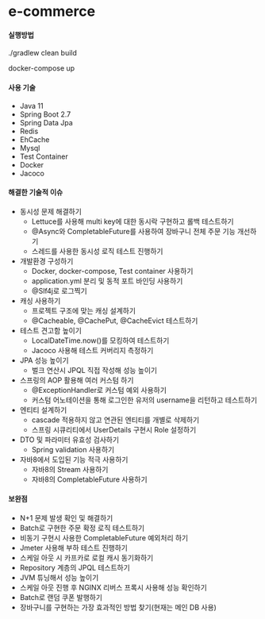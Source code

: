 # e-commerce

#### 실행방법
./gradlew clean build

docker-compose up

#### 사용 기술
- Java 11
- Spring Boot 2.7
- Spring Data Jpa
- Redis
- EhCache
- Mysql
- Test Container
- Docker
- Jacoco

#### 해결한 기술적 이슈

- 동시성 문제 해결하기
  - Lettuce를 사용해 multi key에 대한 동시락 구현하고 롤백 테스트하기 
  - @Async와 CompletableFuture를 사용하여 장바구니 전체 주문 기능 개선하기 
  - 스레드를 사용한 동시성 로직 테스트 진행하기 
- 개발환경 구성하기
  - Docker, docker-compose, Test container 사용하기 
  - application.yml 분리 및 동적 포트 바인딩 사용하기 
  - @Slf4j로 로그찍기 
- 캐싱 사용하기
  - 프로젝트 구조에 맞는 캐싱 설계하기 
  - @Cacheable, @CachePut, @CacheEvict 테스트하기 
- 테스트 견고함 높이기
  - LocalDateTime.now()를 모킹하여 테스트하기 
  - Jacoco 사용해 테스트 커버리지 측정하기 
- JPA 성능 높이기
  - 벌크 연산시 JPQL 직접 작성해 성능 높이기 
- 스프링의 AOP 활용해 여러 커스텀 하기 
  - @ExceptionHandler로 커스텀 예외 사용하기 
  - 커스텀 어노테이션을 통해 로그인한 유저의 username을 리턴하고 테스트하기 
- 엔티티 설계하기
  - cascade 적용하지 않고 연관된 엔티티를 개별로 삭제하기 
  - 스프링 시큐리티에서 UserDetails 구현시 Role 설정하기
- DTO 및 파라미터 유효성 검사하기 
  - Spring validation 사용하기 
- 자바8에서 도입된 기능 적극 사용하기
  - 자바8의 Stream 사용하기
  - 자바8의 CompletableFuture 사용하기

#### 보완점
- N+1 문제 발생 확인 및 해결하기
- Batch로 구현한 주문 확정 로직 테스트하기
- 비동기 구현시 사용한 CompletableFuture 예외처리 하기
- Jmeter 사용해 부하 테스트 진행하기
- 스케일 아웃 시 카프카로 로컬 캐시 동기화하기
- Repository 계층의 JPQL 테스트하기
- JVM 튜닝해서 성능 높이기
- 스케일 아웃 진행 후 NGINX 리버스 프록시 사용해 성능 확인하기
- Batch로 랜덤 쿠폰 발행하기 
- 장바구니를 구현하는 가장 효과적인 방법 찾기(현재는 메인 DB 사용)
